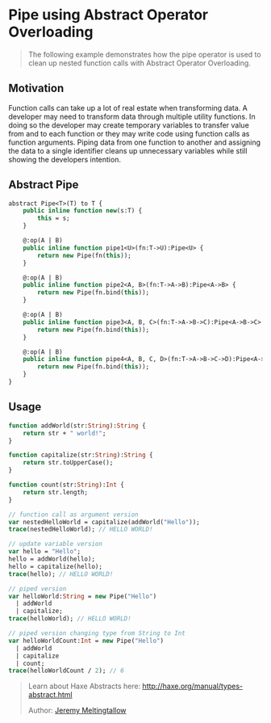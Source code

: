 [tags]: / "abstract-type"

# Pipe using Abstract Operator Overloading

> The following example demonstrates how the pipe operator is used to clean up nested function calls with Abstract Operator Overloading.

## Motivation

Function calls can take up a lot of real estate when transforming data. A developer may need to transform data through multiple utility functions. In doing so the developer may create temporary variables to transfer value from and to each function or they may write code using function calls as function arguments. Piping data from one function to another and assigning the data to a single identifier cleans up unnecessary variables while still showing the developers intention.

## Abstract Pipe

```haxe
abstract Pipe<T>(T) to T {
	public inline function new(s:T) {
		this = s;
	}

	@:op(A | B)
	public inline function pipe1<U>(fn:T->U):Pipe<U> {
		return new Pipe(fn(this));
	}

	@:op(A | B)
	public inline function pipe2<A, B>(fn:T->A->B):Pipe<A->B> {
		return new Pipe(fn.bind(this));
	}

	@:op(A | B)
	public inline function pipe3<A, B, C>(fn:T->A->B->C):Pipe<A->B->C> {
		return new Pipe(fn.bind(this));
	}

	@:op(A | B)
	public inline function pipe4<A, B, C, D>(fn:T->A->B->C->D):Pipe<A->B->C->D> {
		return new Pipe(fn.bind(this));
	}
}
```
## Usage

```haxe
function addWorld(str:String):String {
	return str + " world!";
}

function capitalize(str:String):String {
	return str.toUpperCase();
}

function count(str:String):Int {
	return str.length;
}

// function call as argument version
var nestedHelloWorld = capitalize(addWorld("Hello"));
trace(nestedHelloWorld); // HELLO WORLD!

// update variable version
var hello = "Hello";
hello = addWorld(hello);
hello = capitalize(hello);
trace(hello); // HELLO WORLD!

// piped version
var helloWorld:String = new Pipe("Hello")
  | addWorld
  | capitalize;
trace(helloWorld); // HELLO WORLD!

// piped version changing type from String to Int
var helloWorldCount:Int = new Pipe("Hello")
  | addWorld
  | capitalize
  | count;
trace(helloWorldCount / 2); // 6
```

> Learn about Haxe Abstracts here: <http://haxe.org/manual/types-abstract.html>
> 
> Author: [Jeremy Meltingtallow](https://github.com/PongoEngine)
